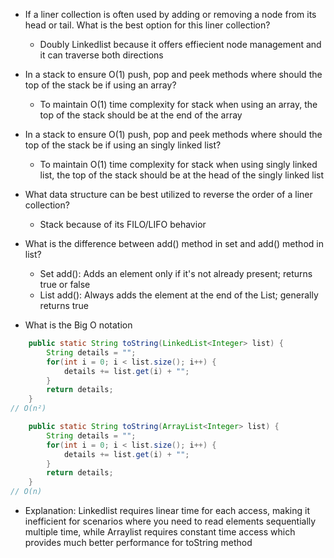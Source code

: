- If a liner collection is often used by adding or removing a node from its head or tail. What is the best option for this liner collection?
	- Doubly Linkedlist because it offers effiecient node management and it can traverse both directions

- In a stack to ensure O(1) push, pop and peek methods where should the top of the stack be if using an array?
	- To maintain O(1) time complexity for stack when using an array, the top of the stack should be at the end of the array

- In a stack to ensure O(1) push, pop and peek methods where should the top of the stack be if using an singly linked list?
	- To maintain O(1) time complexity for stack when using singly linked list, the top of the stack should be at the head of the singly linked list

- What data structure can be best utilized to reverse the order of a liner collection?
	- Stack because of its FILO/LIFO behavior

- What is the difference between add() method in set and add() method in list?
	- Set add(): Adds an element only if it's not already present; returns true or false
	- List add(): Always adds the element at the end of the List; generally returns true

- What is the Big O notation
```Java
    public static String toString(LinkedList<Integer> list) {
        String details = "";
        for(int i = 0; i < list.size(); i++) {
            details += list.get(i) + "";
        }
        return details;
    }
// O(n²)
```

```Java
    public static String toString(ArrayList<Integer> list) {
        String details = "";
        for(int i = 0; i < list.size(); i++) {
            details += list.get(i) + "";
        }
        return details;
    }
// O(n)
```

- Explanation: Linkedlist requires linear time for each access, making it inefficient for scenarios where you need to read elements sequentially multiple time, while Arraylist requires constant time access which provides much better performance for toString method